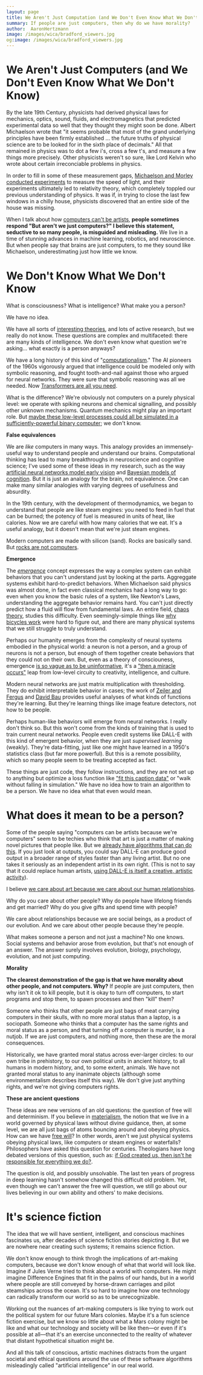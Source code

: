 ```yaml
---
layout: page
title: We Aren't Just Computation (and We Don't Even Know What We Don't Know)
summary: If people are just computers, then why do we have morality?
author:  AaronHertzmann
image: /images/wica/bradford_viewers.jpg
og:image: /images/wica/bradford_viewers.jpg
---
```



# We Aren't Just Computers (and We Don't Even Know What We Don't Know)



By the late 19th Century, physicists had derived physical laws for mechanics, optics, sound, fluids, and electromagnetics that predicted experimental data so well that they thought they might soon be done. Albert Michaelson wrote that "it seems probable that most of the grand underlying principles have been firmly established ... the future truths of physical science are to be looked for in the sixth place of decimals." All that remained in physics was to dot a few i's, cross a few t's, and measure a few things more precisely. Other physicists weren't so sure, like Lord Kelvin who wrote about certain irreconciable problems in physics. 

In order to fill in some of these measurement gaps, [Michaelson and Morley conducted experiments](https://en.wikipedia.org/wiki/Michelson%E2%80%93Morley_experiment) to measure the speed of light, and their experiments ultimately led to relativity theory, which completely toppled our previous understanding of physics.  It was if, in trying to close the last few windows in a chilly house, physicists discovered that an entire side of the house was missing.

When I talk about how [computers can't be artists](https://cacm.acm.org/magazines/2020/5/244330-computers-do-not-make-art-people-do/fulltext), **people sometimes respond "But aren't we just computers?" 
I believe this statement, seductive to so many people, is misguided and misleading.**  We live in a time of stunning advances in machine learning, robotics, and neuroscience. But when people say that brains are just computers, to me they sound like Michaelson, underestimating just how little we know.


# We Don't Know What We Don't Know

What is consciousness? What is intelligence? What make you a person? 

We have no idea.

We have all sorts of [interesting theories](https://www.nature.com/articles/s41583-022-00587-4), and lots of active research, but we really do not know. These questions are complex and multifaceted: there are many kinds of intelligence. We don't even know what question we're asking... what exactly is a person anyways?

We have a long history of this kind of "[computationalism](https://twitter.com/chazfirestone/status/1565080804497035264)." The AI pioneers of the 1960s vigorously argued that intelligence could be modeled only with symbolic reasoning, and fought tooth-and-nail against those who argued for neural networks. They were sure that symbolic reasoning was all we needed. Now [Transformers are all you need](https://proceedings.neurips.cc/paper/2017/hash/3f5ee243547dee91fbd053c1c4a845aa-Abstract.html).

What is the difference? We're obviously not computers on a purely physical level: we operate with spiking neurons and chemical signalling, and possibly other unknown mechanisms. Quantum mechanics might play an important role. But [maybe these low-level processes could all be simulated in a sufficiently-powerful binary computer](https://www.nytimes.com/2015/06/28/opinion/sunday/face-it-your-brain-is-a-computer.html); we don't know.



**False equivalences**

We are _like_ computers in many ways. This analogy provides an immensely-useful way to understand people and understand our brains. Computational thinking has lead to many breakthroughs in neuroscience and cognitive science;
I've used some of these ideas in my research, such as the way [artificial neural networks model early vision](https://www.nature.com/articles/nn.4244) and [Bayesian models of cognition](https://en.wikipedia.org/wiki/Bayesian_cognitive_science). But it is just an analogy for the brain, not equivalence. One can make many similar analogies with varying degrees of usefulness and absurdity.

In the 19th century, with the development of thermodynamics, we began to understand that people are like steam engines: you need to feed in fuel that can be burned; the potency of fuel is measured in units of heat, like calories. Now we are careful with how many calories that we eat. It's a useful analogy, but it doesn't mean that we're just steam engines.

Modern computers are made with silicon (sand). Rocks are basically sand. But [rocks are not computers](https://twitter.com/Grady_Booch/status/1564795248764588034).


**Emergence** 

The [_emergence_](https://en.wikipedia.org/wiki/Emergence) concept expresses the way a complex system can exhibit behaviors that you can't understand just by looking at the parts.  Aggreggate systems exhibit hard-to-predict behaviors. When Michaelson said physics was almost done, in fact even classical mechanics had a long way to go: even when you know the basic rules of a system, like Newton's Laws, understanding the aggregate behavior remains hard. You can't just directly predict how a fluid will flow from fundamental laws. An entire field, [chaos theory](https://en.wikipedia.org/wiki/Chaos_theory), studies this difficulty. Even seemingly-simple things like [why bicycles work](http://ruina.tam.cornell.edu/research/topics/bicycle_mechanics/overview.html) were hard to figure out, and there are many physical systems that we still struggle to truly understand.

Perhaps our humanity emerges from the complexity of neural systems embodied in the physical world: a neuron is not a person, and a group of neurons is not a person, but enough of them together create behaviors that they could not on their own. But, even as a theory of consciouness, emergence [is so vague as to be uninformative](https://www.nature.com/articles/s41583-022-00587-4), it's a ["then a miracle occurs"](https://www.researchgate.net/profile/Michael-Wade-5/publication/302632920/figure/fig2/AS:751645805789184@1556217733527/Then-a-Miracle-Occurs-Copyrighted-artwork-by-Sydney-Harris-Inc-All-materials-used-with.png) leap from low-level circuity to creativity, intelligence, and culture.

Modern neural networks are just matrix multiplication with thresholding.  They do exhibit interpretable behavior in cases; the work of [Zeiler and Fergus](https://link.springer.com/chapter/10.1007/978-3-319-10590-1_53) and [David Bau](https://baulab.info/) provides useful analyses of what kinds of functions they're learning. But they're learning things like image feature detectors, not how to be people.

Perhaps human-like behaviors will emerge from neural networks. I really don't think so. But this won't come from the kinds of training that is used to train current neural networks. People even credit systems like DALL-E with this kind of emergent behavior, when they are just _supervised learning_ (weakly). They're data-fitting, just like one might have learned in a 1950's statistics class (but far more powerful). But this is a remote possibility, which so many people seem to be treating accepted as fact.

These things are just code, they follow instructions, and they are not set up to anything but optimize a loss function like ["fit this caption data"](https://twitter.com/model_mechanic/status/1519621946232610817?lang=en) or "walk without falling in simulation." We have no idea how to train an algorithm to be a person. We have no idea what that even would mean.



# What does it mean to be a person?

Some of the people saying "computers can be artists because we're computers" seem to be techies who think that art is just a matter of making novel pictures that people like. But we [already have algorithms that can do this](/2021/04/19/questons-for-computational-creativity.html).  If you just look at outputs, you could say DALL-E can produce good output in a broader range of styles faster than any living artist. But no one takes it seriously as an independent artist in its own right. (This is not to say that it could replace human artists, [using DALL-E is itself a creative, artistic activity](/2022/05/25/dall-e.html)).

I believe [we care about art because we care about our human relationships](/2021/03/22/art-is-social.html).  

Why do you care about other people? Why do people have lifelong friends and get married? Why do you give gifts and spend time with people?

We care about relationships because we are social beings, as a product of our evolution. And we care about other people because they're people.

What makes someone a person and not just a machine? No one knows. Social systems and behavior arose from evolution, but that's not enough of an answer.   The answer surely involves evolution, biology, psychology, evolution, and not just computing.


**Morality**

**The clearest demonstration of the gap is that we have morality about other people, and not computers. Why?**  If people are just computers, then why isn't it ok to kill people, but it is okay to turn off computers, to start programs and stop them, to spawn processes and then "kill" them?

Someone who thinks that other people are just bags of meat carrying computers in their skulls, with no more moral status than a laptop, is a sociopath.  Someone who thinks that a computer has the same rights and moral status as a person, and that turning off a computer is murder, is a nutjob.  If we are just computers, and nothing more, then these are the moral consequences.

Historically, we have granted moral status across ever-larger circles: to our own tribe in prehistory, to our own political units in ancient history, to all humans in modern history, and, to some extent, animals. We have not granted  moral status to any inanimate objects (although some environmentalism describes itself this way). We don't  give just anything rights, and we're not giving computers rights.


**These are ancient questions**

These ideas are new versions of an old questions: the question of free will and determinism. If you believe in [materialism](https://en.wikipedia.org/wiki/Materialism), the notion that we live in a world governed by physical laws without divine guidance, then, at some level, we are all just bags of atoms bouncing around and obeying physics. How can we have [free will](https://en.wikipedia.org/wiki/Free_will)?  In other words, aren't we just physical systems obeying physical laws, like computers or steam engines or waterfalls? Philosophers have asked this question for centuries. Theologians have long debated versions of this question, such as: [if God created us, then isn't he responsible for everything we do?](https://en.wikipedia.org/wiki/Free_will_in_theology).

The question is old, and possibly unsolvable. The last ten years of progress in deep learning hasn't somehow changed this difficult old problem. Yet, even though we can't answer the free will question, we still go about our lives believing in our own ability and others' to make decisions.


# It's science fiction

The idea that we will have sentient, intelligent, and conscious machines fascinates us, after decades of science fiction stories depicting it. But we are nowhere near creating such systems; it remains science fiction.

We don't know enough to think throgh the implications of art-making computers, because we don't know enough of what that world will look like. Imagine if Jules Verne tried to think about a world with computers. He might imagine Difference Engines that fit in the palms of our hands, but in a world where people are still conveyed by horse-drawn carriages and pilot steamships across the ocean. It's so hard to imagine how one technology can radically transform our world so as to be unrecognizable.

Working out the nuances of art-making computers is like trying to work out the political system for our future Mars colonies. Maybe it's a fun science fiction exercise, but we know so little about what a Mars colony might be like and what our technology and society will be like then—or even if it's possible at all—that it's an exercise unconnected to the reality of whatever that distant hypothetical situation might be.

And all this talk of conscious, artistic machines distracts from the urgant societal and ethical questions around the use of these software algorithms misleadingly called "artificial intelligence" in our real world.







